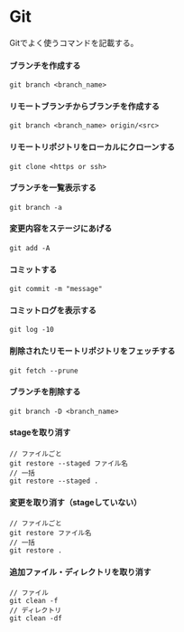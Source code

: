 # Git
Gitでよく使うコマンドを記載する。

#### ブランチを作成する
```
git branch <branch_name>
```

#### リモートブランチからブランチを作成する
```
git branch <branch_name> origin/<src>
```

#### リモートリポジトリをローカルにクローンする
```
git clone <https or ssh>
```

#### ブランチを一覧表示する
```
git branch -a
```

#### 変更内容をステージにあげる
```
git add -A
```

#### コミットする
```
git commit -m "message"
```

#### コミットログを表示する
```
git log -10
```

#### 削除されたリモートリポジトリをフェッチする
```
git fetch --prune
```

#### ブランチを削除する
```
git branch -D <branch_name>
```

#### stageを取り消す
```
// ファイルごと
git restore --staged ファイル名
// 一括
git restore --staged .
```

#### 変更を取り消す（stageしていない）
```
// ファイルごと
git restore ファイル名
// 一括
git restore .
```

#### 追加ファイル・ディレクトリを取り消す
```
// ファイル
git clean -f
// ディレクトリ
git clean -df
```

